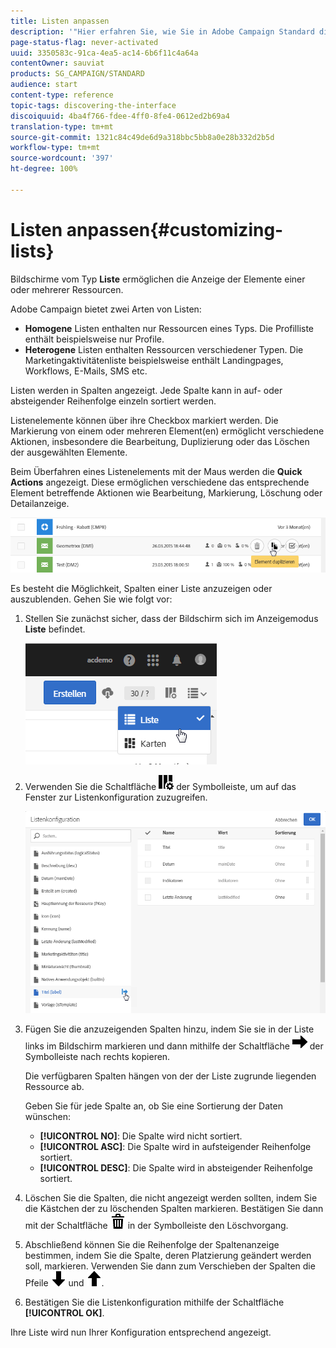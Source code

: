 ```yaml
---
title: Listen anpassen
description: '"Hier erfahren Sie, wie Sie in Adobe Campaign Standard die Anzeige anpassen und bei Bildschirmen des Typs Liste vorgehen, um Elemente zu sortieren, zu filtern, zu löschen oder zu duplizieren. Bildschirme vom Typ Liste ermöglichen die Anzeige der Elemente einer oder mehrerer Ressourcen."'
page-status-flag: never-activated
uuid: 3350583c-91ca-4ea5-ac14-6b6f11c4a64a
contentOwner: sauviat
products: SG_CAMPAIGN/STANDARD
audience: start
content-type: reference
topic-tags: discovering-the-interface
discoiquuid: 4ba4f766-fdee-4ff0-8fe4-0612ed2b69a4
translation-type: tm+mt
source-git-commit: 1321c84c49de6d9a318bbc5bb8a0e28b332d2b5d
workflow-type: tm+mt
source-wordcount: '397'
ht-degree: 100%

---
```



# Listen anpassen{#customizing-lists}

Bildschirme vom Typ **Liste** ermöglichen die Anzeige der Elemente einer oder mehrerer Ressourcen.

Adobe Campaign bietet zwei Arten von Listen:

* **Homogene** Listen enthalten nur Ressourcen eines Typs. Die Profilliste enthält beispielsweise nur Profile.
* **Heterogene** Listen enthalten Ressourcen verschiedener Typen. Die Marketingaktivitätenliste beispielsweise enthält Landingpages, Workflows, E-Mails, SMS etc.

Listen werden in Spalten angezeigt. Jede Spalte kann in auf- oder absteigender Reihenfolge einzeln sortiert werden.

Listenelemente können über ihre Checkbox markiert werden. Die Markierung von einem oder mehreren Element(en) ermöglicht verschiedene Aktionen, insbesondere die Bearbeitung, Duplizierung oder das Löschen der ausgewählten Elemente.

Beim Überfahren eines Listenelements mit der Maus werden die **Quick Actions** angezeigt. Diese ermöglichen verschiedene das entsprechende Element betreffende Aktionen wie Bearbeitung, Markierung, Löschung oder Detailanzeige.

![](assets/overview_list_quickactions.png)

Es besteht die Möglichkeit, Spalten einer Liste anzuzeigen oder auszublenden. Gehen Sie wie folgt vor:

1. Stellen Sie zunächst sicher, dass der Bildschirm sich im Anzeigemodus **Liste** befindet.

   ![](assets/export_list_mode_switch.png)

1. Verwenden Sie die Schaltfläche ![](assets/columnsettings.png) der Symbolleiste, um auf das Fenster zur Listenkonfiguration zuzugreifen.

   ![](assets/list_configuration1.png)

1. Fügen Sie die anzuzeigenden Spalten hinzu, indem Sie sie in der Liste links im Bildschirm markieren und dann mithilfe der Schaltfläche ![](assets/arrowright.png) der Symbolleiste nach rechts kopieren.

   Die verfügbaren Spalten hängen von der der Liste zugrunde liegenden Ressource ab.

   Geben Sie für jede Spalte an, ob Sie eine Sortierung der Daten wünschen:

   * **[!UICONTROL NO]**: Die Spalte wird nicht sortiert.
   * **[!UICONTROL ASC]**: Die Spalte wird in aufsteigender Reihenfolge sortiert.
   * **[!UICONTROL DESC]**: Die Spalte wird in absteigender Reihenfolge sortiert.

1. Löschen Sie die Spalten, die nicht angezeigt werden sollten, indem Sie die Kästchen der zu löschenden Spalten markieren. Bestätigen Sie dann mit der Schaltfläche ![](assets/delete.png) in der Symbolleiste den Löschvorgang.
1. Abschließend können Sie die Reihenfolge der Spaltenanzeige bestimmen, indem Sie die Spalte, deren Platzierung geändert werden soll, markieren. Verwenden Sie dann zum Verschieben der Spalten die Pfeile ![](assets/arrowdown.png) und ![](assets/arrowup.png).
1. Bestätigen Sie die Listenkonfiguration mithilfe der Schaltfläche **[!UICONTROL OK]**.

Ihre Liste wird nun Ihrer Konfiguration entsprechend angezeigt.
